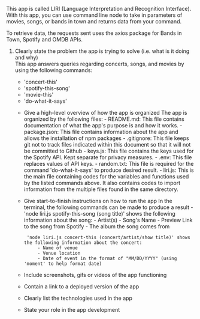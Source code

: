 This app is called LIRI (Language Interpretation and Recognition Interface). With this app, you can use command line node to take in parameters of movies, songs, or bands in town and returns data from your command.

To retrieve data, the requests sent uses the axios package for Bands in Town, Spotify and OMDB APIs.

1. Clearly state the problem the app is trying to solve (i.e. what is it doing and why)<br>
    This app answers queries regarding concerts, songs, and movies by using the following commands:<br>
        <ul>
        <li>'concert-this'</li>
        <li>'spotify-this-song'</li>
        <li>'movie-this'</li>
        <li>'do-what-it-says'</li>
2. Give a high-level overview of how the app is organized
    The app is organized by the following files:
        - README.md: This file contains documentation of what the app's purpose is and how it works.
        - package.json: This file contains information about the app and allows the installation of npm packages
        - .gitignore: This file keeps git not to track files indicated within this document so that it will not be committed to Github
        - keys.js: This file contains the keys used for the Spotify API. Kept separate for privacy measures.
        - .env: This file replaces values of API keys. 
        - random.txt: This file is required for the command 'do-what-it-says' to produce desired result.
        - liri.js: This is the main file containing codes for the variables and functions used by the listed commands above. It also contains codes to import information from the multiple files found in the same directory.
3. Give start-to-finish instructions on how to run the app
    In the terminal, the following commands can be made to produce a result - 
        'node liri.js spotify-this-song (song title)' shows the following information about the song:
            - Artist(s)
            - Song's Name
            - Preview Link to the song from Spotify
            - The album the song comes from
        
        'node liri.js concert-this (concert/artist/show title)' shows the following information about the concert:
            - Name of venue
            - Venue location
            - Date of event in the format of "MM/DD/YYYY" (using 'moment' to help format date)
4. Include screenshots, gifs or videos of the app functioning
5. Contain a link to a deployed version of the app
6. Clearly list the technologies used in the app
7. State your role in the app development